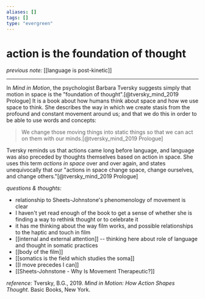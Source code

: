 ```yaml
---
aliases: []
tags: []
type: "evergreen"
---
```


# action is the foundation of thought

_previous note:_ [[language is post-kinetic]]

---

In _Mind in Motion_, the psychologist Barbara Tversky suggests simply that motion in space is the "foundation of thought".[@tversky_mind_2019 Prologue] It is a book about how humans think about space and how we use space to think. She describes the way in which we create stasis from the profound and constant movement around us; and that we do this in order to be able to use words and concepts:

>We change those moving things into static things so that we can act on them with our minds.[@tversky_mind_2019 Prologue]

Tversky reminds us that actions came long before language, and language was also preceded by thoughts themselves based on action in space. She uses this term _actions in space_ over and over again, and states unequivocally that our "actions in space change space, change ourselves, and change others."[@tversky_mind_2019 Prologue] 


_questions & thoughts:_

- relationship to Sheets-Johnstone's phenomenology of movement is clear  
- I haven't yet read enough of the book to get a sense of whether she is finding a way to rethink thought or to celebrate it
- it has me thinking about the way film works, and possible relationships to the haptic and touch in film
- [[internal and external attention]] -- thinking here about role of language and thought in somatic practices
- [[body of the film]]
- [[somatics is the field which studies the soma]]
- [[I move precedes I can]]
- [[Sheets-Johnstone - Why Is Movement Therapeutic?]]



_reference:_ Tversky, B.G., 2019. _Mind in Motion: How Action Shapes Thought_. Basic Books, New York.

